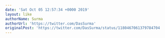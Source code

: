```yaml
---
date: 'Sat Oct 05 12:57:34 +0000 2019'
layout: like
authorName: Surma
authorUrl: 'https://twitter.com/DasSurma'
originalPost: 'https://twitter.com/DasSurma/status/1180467061379784704'
---
```

